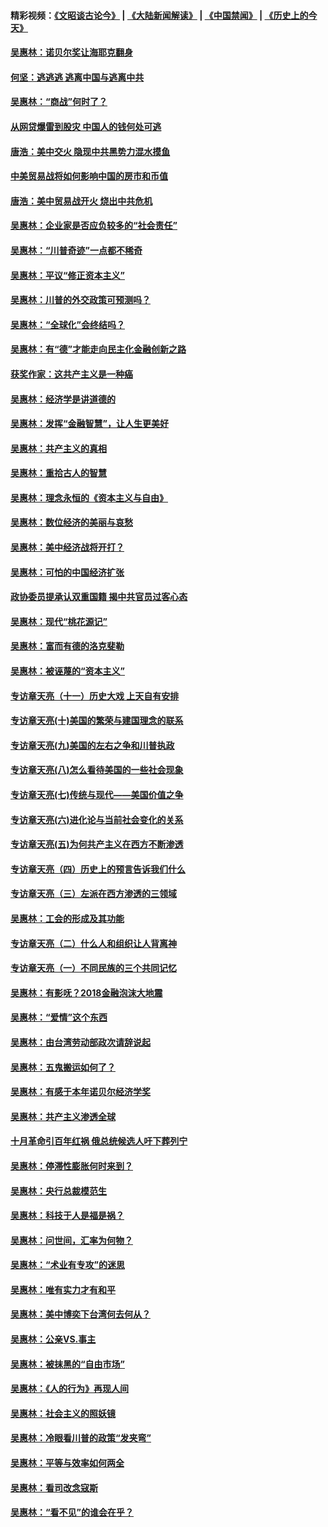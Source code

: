 #### 精彩视频：[《文昭谈古论今》](https://github.com/gfw-breaker/wenzhao/blob/master/README.md?t=01030331) | [《大陆新闻解读》](https://github.com/gfw-breaker/ntdtv-comedy/blob/master/README.md?t=01030331) | [《中国禁闻》](https://github.com/gfw-breaker/ntdtv-news/blob/master/README.md?t=01030331) | [《历史上的今天》](https://github.com/gfw-breaker/today-in-history/blob/master/README.md?t=01030331) 

#### [吴惠林：诺贝尔奖让海耶克翻身](../pages/nsc423/n10890049.md?t=01030331) 

#### [何坚：逃逃逃 逃离中国与逃离中共](../pages/nsc423/n10592891.md?t=01030331) 

#### [吴惠林：“商战”何时了？](../pages/nsc423/n10573558.md?t=01030331) 

#### [从网贷爆雷到股灾 中国人的钱何处可逃](../pages/nsc423/n10572800.md?t=01030331) 

#### [唐浩：美中交火 隐现中共黑势力混水摸鱼](../pages/nsc423/n10544040.md?t=01030331) 

#### [中美贸易战将如何影响中国的房市和币值](../pages/nsc423/n10543697.md?t=01030331) 

#### [唐浩：美中贸易战开火 烧出中共危机](../pages/nsc423/n10540126.md?t=01030331) 

#### [吴惠林：企业家是否应负较多的“社会责任”](../pages/nsc423/n10535022.md?t=01030331) 

#### [吴惠林：“川普奇迹”一点都不稀奇](../pages/nsc423/n10512808.md?t=01030331) 

#### [吴惠林：平议“修正资本主义”](../pages/nsc423/n10495724.md?t=01030331) 

#### [吴惠林：川普的外交政策可预测吗？](../pages/nsc423/n10462387.md?t=01030331) 

#### [吴惠林：“全球化”会终结吗？](../pages/nsc423/n10452838.md?t=01030331) 

#### [吴惠林：有“德”才能走向民主化金融创新之路](../pages/nsc423/n10432292.md?t=01030331) 

#### [获奖作家：这共产主义是一种癌](../pages/nsc423/n10431541.md?t=01030331) 

#### [吴惠林：经济学是讲道德的](../pages/nsc423/n10398014.md?t=01030331) 

#### [吴惠林：发挥“金融智慧”，让人生更美好](../pages/nsc423/n10375019.md?t=01030331) 

#### [吴惠林：共产主义的真相](../pages/nsc423/n10351394.md?t=01030331) 

#### [吴惠林：重拾古人的智慧](../pages/nsc423/n10337691.md?t=01030331) 

#### [吴惠林：理念永恒的《资本主义与自由》](../pages/nsc423/n10316274.md?t=01030331) 

#### [吴惠林：数位经济的美丽与哀愁](../pages/nsc423/n10292946.md?t=01030331) 

#### [吴惠林：美中经济战将开打？](../pages/nsc423/n10258825.md?t=01030331) 

#### [吴惠林：可怕的中国经济扩张](../pages/nsc423/n10219147.md?t=01030331) 

#### [政协委员提承认双重国籍 揭中共官员过客心态](../pages/nsc423/n10208809.md?t=01030331) 

#### [吴惠林：现代“桃花源记”](../pages/nsc423/n10185234.md?t=01030331) 

#### [吴惠林：富而有德的洛克斐勒](../pages/nsc423/n10142264.md?t=01030331) 

#### [吴惠林：被诬蔑的“资本主义”](../pages/nsc423/n10124816.md?t=01030331) 

#### [专访章天亮（十一）历史大戏 上天自有安排](../pages/nsc423/n10094905.md?t=01030331) 

#### [专访章天亮(十)美国的繁荣与建国理念的联系](../pages/nsc423/n10094899.md?t=01030331) 

#### [专访章天亮(九)美国的左右之争和川普执政](../pages/nsc423/n10094889.md?t=01030331) 

#### [专访章天亮(八)怎么看待美国的一些社会现象](../pages/nsc423/n10094857.md?t=01030331) 

#### [专访章天亮(七)传统与现代——美国价值之争](../pages/nsc423/n10093140.md?t=01030331) 

#### [专访章天亮(六)进化论与当前社会变化的关系](../pages/nsc423/n10092036.md?t=01030331) 

#### [专访章天亮(五)为何共产主义在西方不断渗透](../pages/nsc423/n10083620.md?t=01030331) 

#### [专访章天亮（四）历史上的预言告诉我们什么](../pages/nsc423/n10083606.md?t=01030331) 

#### [专访章天亮（三）左派在西方渗透的三领域](../pages/nsc423/n10081115.md?t=01030331) 

#### [吴惠林：工会的形成及其功能](../pages/nsc423/n10080633.md?t=01030331) 

#### [专访章天亮（二）什么人和组织让人背离神](../pages/nsc423/n10076637.md?t=01030331) 

#### [专访章天亮（一）不同民族的三个共同记忆](../pages/nsc423/n10074188.md?t=01030331) 

#### [吴惠林：有影呒？2018金融泡沫大地震](../pages/nsc423/n10040534.md?t=01030331) 

#### [吴惠林：“爱情”这个东西](../pages/nsc423/n10019423.md?t=01030331) 

#### [吴惠林：由台湾劳动部政次请辞说起](../pages/nsc423/n9979679.md?t=01030331) 

#### [吴惠林：五鬼搬运如何了？](../pages/nsc423/n9925338.md?t=01030331) 

#### [吴惠林：有感于本年诺贝尔经济学奖](../pages/nsc423/n9871883.md?t=01030331) 

#### [吴惠林：共产主义渗透全球](../pages/nsc423/n9812748.md?t=01030331) 

#### [十月革命引百年红祸 俄总统候选人吁下葬列宁](../pages/nsc423/n9810182.md?t=01030331) 

#### [吴惠林：停滞性膨胀何时来到？](../pages/nsc423/n9764136.md?t=01030331) 

#### [吴惠林：央行总裁模范生](../pages/nsc423/n9728134.md?t=01030331) 

#### [吴惠林：科技于人是福是祸？](../pages/nsc423/n9672982.md?t=01030331) 

#### [吴惠林：问世间，汇率为何物？](../pages/nsc423/n9621788.md?t=01030331) 

#### [吴惠林：“术业有专攻”的迷思](../pages/nsc423/n9580363.md?t=01030331) 

#### [吴惠林：唯有实力才有和平](../pages/nsc423/n9529599.md?t=01030331) 

#### [吴惠林：美中博奕下台湾何去何从？](../pages/nsc423/n9483598.md?t=01030331) 

#### [吴惠林：公亲VS.事主](../pages/nsc423/n9425637.md?t=01030331) 

#### [吴惠林：被抹黑的“自由市场”](../pages/nsc423/n9351545.md?t=01030331) 

#### [吴惠林：《人的行为》再现人间](../pages/nsc423/n9296339.md?t=01030331) 

#### [吴惠林：社会主义的照妖镜](../pages/nsc423/n9243460.md?t=01030331) 

#### [吴惠林：冷眼看川普的政策“发夹弯”](../pages/nsc423/n9120684.md?t=01030331) 

#### [吴惠林：平等与效率如何两全](../pages/nsc423/n9075430.md?t=01030331) 

#### [吴惠林：看司改念寇斯](../pages/nsc423/n9024915.md?t=01030331) 

#### [吴惠林：“看不见”的谁会在乎？](../pages/nsc423/n8977488.md?t=01030331) 

